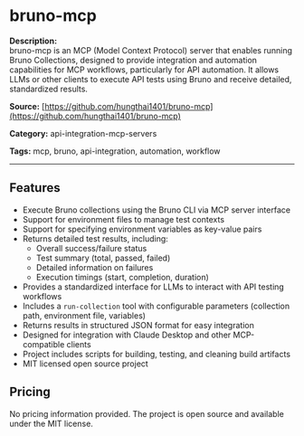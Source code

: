 # bruno-mcp

**Description:**  
bruno-mcp is an MCP (Model Context Protocol) server that enables running Bruno Collections, designed to provide integration and automation capabilities for MCP workflows, particularly for API automation. It allows LLMs or other clients to execute API tests using Bruno and receive detailed, standardized results.

**Source:** [https://github.com/hungthai1401/bruno-mcp](https://github.com/hungthai1401/bruno-mcp)

**Category:** api-integration-mcp-servers

**Tags:** mcp, bruno, api-integration, automation, workflow

---

## Features

- Execute Bruno collections using the Bruno CLI via MCP server interface
- Support for environment files to manage test contexts
- Support for specifying environment variables as key-value pairs
- Returns detailed test results, including:
  - Overall success/failure status
  - Test summary (total, passed, failed)
  - Detailed information on failures
  - Execution timings (start, completion, duration)
- Provides a standardized interface for LLMs to interact with API testing workflows
- Includes a `run-collection` tool with configurable parameters (collection path, environment file, variables)
- Returns results in structured JSON format for easy integration
- Designed for integration with Claude Desktop and other MCP-compatible clients
- Project includes scripts for building, testing, and cleaning build artifacts
- MIT licensed open source project

## Pricing

No pricing information provided. The project is open source and available under the MIT license.